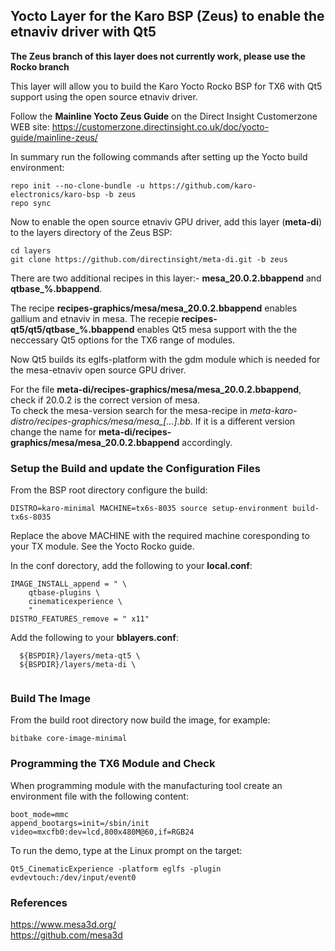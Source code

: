 ## Yocto Layer for the Karo BSP (Zeus) to enable the etnaviv driver with Qt5 ## 

**The Zeus branch of this layer does not currently work, please use the Rocko branch**  

This layer will allow you to build the Karo Yocto Rocko BSP for TX6 with Qt5 support using the open source etnaviv driver.

Follow the **Mainline Yocto Zeus Guide** on the Direct Insight Customerzone WEB site:
https://customerzone.directinsight.co.uk/doc/yocto-guide/mainline-zeus/

In summary run the following commands after setting up the Yocto build environment:

```
repo init --no-clone-bundle -u https://github.com/karo-electronics/karo-bsp -b zeus
repo sync
```

Now to enable the open source etnaviv GPU driver, add this layer (**meta-di**) to the layers directory of the Zeus BSP:
```
cd layers
git clone https://github.com/directinsight/meta-di.git -b zeus
```

There are two additional recipes in this layer:- **mesa_20.0.2.bbappend** and **qtbase_%.bbappend**.  

The recipe **recipes-graphics/mesa/mesa_20.0.2.bbappend** enables gallium and etnaviv in mesa. The recepie **recipes-qt5/qt5/qtbase_%.bbappend** enables Qt5 mesa support with the the neccessary Qt5 options for the TX6 range of modules.  

Now Qt5 builds its eglfs-platform with the gdm module which is needed for the mesa-etnaviv open source GPU driver.  

For the file **meta-di/recipes-graphics/mesa/mesa_20.0.2.bbappend**, check if 20.0.2 is the correct version of mesa.  
To check the mesa-version search for the mesa-recipe in *meta-karo-distro/recipes-graphics/mesa/mesa_[...].bb*. If it
is a different version change the name for **meta-di/recipes-graphics/mesa/mesa_20.0.2.bbappend** accordingly.  

### Setup the Build and update the Configuration Files ###   

From the BSP root directory configure the build:

```
DISTRO=karo-minimal MACHINE=tx6s-8035 source setup-environment build-tx6s-8035
```
Replace the above MACHINE with the required machine coresponding to your TX module. See the Yocto Rocko guide.

In the conf dorectory, add the following to your **local.conf**:
```
IMAGE_INSTALL_append = " \
    qtbase-plugins \
    cinematicexperience \
    "
DISTRO_FEATURES_remove = " x11"
```
Add the following to your **bblayers.conf**:
```
  ${BSPDIR}/layers/meta-qt5 \
  ${BSPDIR}/layers/meta-di \
  
```

### Build The Image ###   

From the build root directory now build the image, for example:

```
bitbake core-image-minimal
```

### Programming the TX6 Module and Check ###   

When programming module with the manufacturing tool create an environment file with the following content:

```
boot_mode=mmc
append_bootargs=init=/sbin/init video=mxcfb0:dev=lcd,800x480M@60,if=RGB24
```

To run the demo, type at the Linux prompt on the target:

```
Qt5_CinematicExperience -platform eglfs -plugin evdevtouch:/dev/input/event0
```

### References ### 
https://www.mesa3d.org/  
https://github.com/mesa3d

